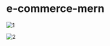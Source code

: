 # e-commerce-mern
![1](https://github.com/hmfaaiz/e-commerce-mern/assets/126394589/c3dffc7a-ee24-49ab-aaae-3904874cf192)

![2](https://github.com/hmfaaiz/e-commerce-mern/assets/126394589/558700d2-5d6f-4fd2-9390-350f5d58ecf4)
